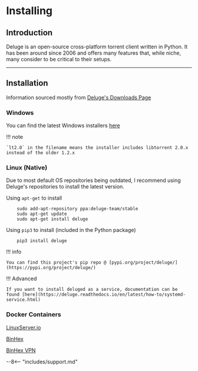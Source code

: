 # Installing

## Introduction

Deluge is an open-source cross-platform torrent client written in Python. It has been around since 2006 and offers many features that, while niche, many consider to be critical to their setups.

---

## Installation

Information sourced mostly from [Deluge's Downloads Page](https://dev.deluge-torrent.org/wiki/Download)

### Windows

You can find the latest Windows installers [here](https://ftp.osuosl.org/pub/deluge/windows/?C=M;O=D)

!!! note

    `lt2.0` in the filename means the installer includes libtorrent 2.0.x instead of the older 1.2.x

### Linux (Native)

Due to most default OS repositories being outdated, I recommend using Deluge's repositories to install the latest version.

Using `apt-get` to install

        sudo add-apt-repository ppa:deluge-team/stable
        sudo apt-get update
        sudo apt-get install deluge

Using `pip3` to install (included in the Python package)

        pip3 install deluge

!!! info

    You can find this project's pip repo @ [pypi.org/project/deluge/](https://pypi.org/project/deluge/)

!!! Advanced

    If you want to install deluged as a service, documentation can be found [here](https://deluge.readthedocs.io/en/latest/how-to/systemd-service.html)

### Docker Containers

[LinuxServer.io](https://hub.docker.com/r/linuxserver/deluge)

[BinHex](https://hub.docker.com/r/binhex/arch-deluge)

[BinHex VPN](https://hub.docker.com/r/binhex/arch-delugevpn)

--8<-- "includes/support.md"
